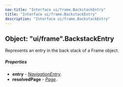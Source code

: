 ```yaml
---
nav-title: "Interface ui/frame.BackstackEntry"
title: "Interface ui/frame.BackstackEntry"
description: "Interface ui/frame.BackstackEntry"
---
```

## Object: "ui/frame".BackstackEntry  
Represents an entry in the back stack of a Frame object.

##### Properties
 - **entry** - [_NavigationEntry_](../../ui/frame/NavigationEntry.md).
 - **resolvedPage** - [_Page_](../../ui/page/Page.md).